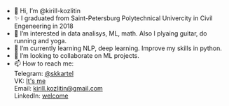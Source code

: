- 👋 Hi, I’m @kirill-kozlitin
- ✨ I graduated from Saint-Petersburg Polytechnical Univercity in Civil Engeneering in 2018
- 👀 I’m interested in data analisys, ML, math. Also I plyaing guitar, do running and yoga.
- 🌱 I’m currently learning NLP, deep learning. Improve my skills in python.
- 💞️ I’m looking to collaborate on ML projects.
- 📫 How to reach me: </br>
Telegram: [@skkartel](https://t.me/skkartel) </br>
VK: [It's me](https://vk.com/kirill_kozlitin26) </br>
Email: [kirill.kozlitin@gmail.com](kirill.kozlitin@gmail.com) </br>
LinkedIn: [welcome](https://www.linkedin.cn/in/kirill-kozlitin-819b6321b/)
<!---
kirill-kozlitin/kirill-kozlitin is a ✨ special ✨ repository because its `README.md` (this file) appears on your GitHub profile.
You can click the Preview link to take a look at your changes.
--->
